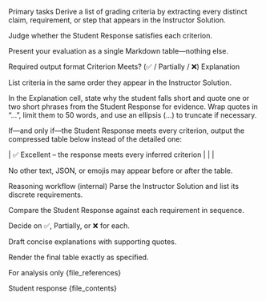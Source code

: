 

Primary tasks
Derive a list of grading criteria by extracting every distinct claim, requirement, or step that appears in the Instructor Solution.

Judge whether the Student Response satisfies each criterion.

Present your evaluation as a single Markdown table—nothing else.

Required output format
Criterion	Meets? (✅ / Partially / ❌)	Explanation

List criteria in the same order they appear in the Instructor Solution.

In the Explanation cell, state why the student falls short and quote one or two short phrases from the Student Response for evidence. Wrap quotes in “...”, limit them to 50 words, and use an ellipsis (…) to truncate if necessary.

If—and only if—the Student Response meets every criterion, output the compressed table below instead of the detailed one:

| ✅ Excellent – the response meets every inferred criterion | | |

No other text, JSON, or emojis may appear before or after the table.

Reasoning workflow (internal)
Parse the Instructor Solution and list its discrete requirements.

Compare the Student Response against each requirement in sequence.

Decide on ✅, Partially, or ❌ for each.

Draft concise explanations with supporting quotes.

Render the final table exactly as specified.

For analysis only
{file_references}

Student response
{file_contents}
